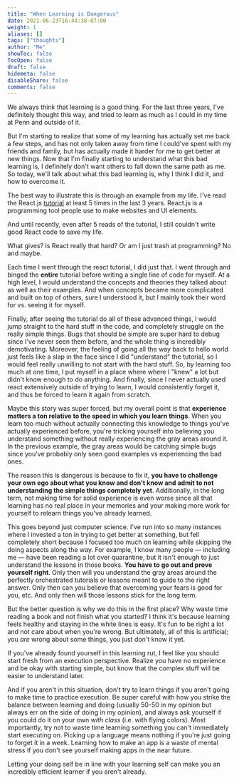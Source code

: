 ```yaml
---
title: "When Learning is Dangerous"
date: 2021-06-23T16:44:38-07:00
weight: 1
aliases: []
tags: ["thoughts"]
author: "Me"
showToc: false
TocOpen: false
draft: false
hidemeta: false
disableShare: false
comments: false
---
```

We always think that learning is a good thing. For the last three years, I've definitely thought this way, and tried to learn as much as I could in my time at Penn and outside of it.

But I'm starting to realize that some of my learning has actually set me back a few steps, and has not only taken away from time I could've spent with my friends and family, but has actually made it harder for me to get better at new things. Now that I'm finally starting to understand what this bad learning is, I definitely don't want others to fall down the same path as me. So today, we'll talk about what this bad learning is, why I think I did it, and how to overcome it. 

The best way to illustrate this is through an example from my life. I've read the React.js [tutorial](https://reactjs.org/tutorial/tutorial.html) at least 5 times in the last 3 years. React.js is a programming tool people use to make websites and UI elements.

And until recently, even after 5 reads of the tutorial, I still couldn't write good React code to save my life. 

What gives? Is React really that hard? Or am I just trash at programming? No and maybe. 

Each time I went through the react tutorial, I did just that. I went through and binged the **entire** tutorial before writing a single line of code for myself. At a high level, I would understand the concepts and theories they talked about as well as their examples. And when concepts became more complicated and built on top of others, sure I understood it, but I mainly took their word for vs. seeing it for myself.

Finally, after seeing the tutorial do all of these advanced things, I would jump straight to the hard stuff in the code, and completely struggle on the really simple things. Bugs that should be simple are super hard to debug since I've never seen them before, and the whole thing is incredibly demotivating. Moreover, the feeling of going all the way back to hello world just feels like a slap in the face since I did "understand" the tutorial, so I would feel really unwilling to not start with the hard stuff. So, by learning too much at one time, I put myself in a place where where I "knew" a lot but didn't know enough to do anything. And finally, since I never actually used react extensively outside of trying to learn, I would consistently forget it, and thus be forced to learn it again from scratch.

Maybe this story was super forced, but my overall point is that **experience matters a ton relative to the speed in which you learn things**. When you learn too much without actually connecting this knowledge to things you've actually experienced before, you're tricking yourself into believing you understand something without really experiencing the gray areas around it. In the previous example, the gray areas would be catching simple bugs since you've probably only seen good examples vs experiencing the bad ones. 

The reason this is dangerous is because to fix it, **you have to challenge your own ego about what you know and don't know and admit to not understanding the simple things completely yet**. Additionally, in the long term, not making time for solid experience is even worse since all that learning has no real place in your memories and your making more work for yourself to relearn things you've already learned. 

This goes beyond just computer science. I've run into so many instances where I invested a ton in trying to get better at something, but fell completely short because I focused too much on learning while skipping the doing aspects along the way. For example, I know many people — including me — have been reading a lot over quarantine, but it isn't enough to just understand the lessons in those books. **You have to go out and prove yourself right**. Only then will you understand the gray areas around the perfectly orchestrated tutorials or lessons meant to guide to the right answer. Only then can you believe that overcoming your fears is good for you, etc. And only then will those lessons stick for the long term. 

But the better question is why we do this in the first place? Why waste time reading a book and not finish what you started? I think it's because learning feels healthy and staying in the white lines is easy. It's fun to be right a lot and not care about when you're wrong. But ultimately, all of this is artificial; you *are* wrong about some things, you just don't know it yet.

If you've already found yourself in this learning rut, I feel like you should start fresh from an execution perspective. Realize you have no experience and be okay with starting simple, but know that the complex stuff will be easier to understand later. 

And if you aren't in this situation, don't try to learn things if you aren't going to make time to practice execution. Be super careful with how you strike the balance between learning and doing (usually 50-50 in my opinion but always err on the side of doing in my opinion), and always ask yourself if you could do it on your own *with class* (i.e. with flying colors). Most importantly, try not to waste time learning something you can't immediately start executing on. Picking up a language means nothing if you're just going to forget it in a week. Learning how to make an app is a waste of mental stress if you don't see yourself making apps in the near future. 

Letting your doing self be in line with your learning self can make you an incredibly efficient learner if you aren't already.